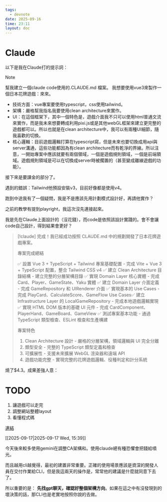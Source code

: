 ```yaml
---
tags:
  - devnote
date: 2025-09-16
time: 23:11
layout: doc
---
```


# Claude

<DocDate :date="$frontmatter.date" />

以下是我在Claude打的提示詞：

> [!NOTE]
> 幫我建立一個claude code使用的.CLAUDE.md 檔案。 我想要使用vue3來製作一個日本花牌遊戲：來來。 
> - 技術方面：vue專案要使用typescript，css使用tailwind。 
> - 架構：嚴格幫我指名我要使用clean architecture來實作。 
> - UI：在這個框架下，其中一個特色是，遊戲介面我不只可以使用html普通文流來實作，而是我未來想要轉成利用pixi.js或是其他webGL框架來建立更完整的遊戲都可以。所以也就是在clean architecture中，我可以有兩種UI細節，隨我喜歡的切換。 
> - 核心邏輯：目前遊戲邏輯打算在typescript寫，但是未來也要切換成用api與server溝通，這些功能都因為有clean architecture而有乾淨的界線。所以注意，一開始專案中應該就要有兩個領域，一個是遊戲規則領域，一個是前端領域。遊戲規則領域是可以在切換成server時被擱置的（甚至變成離線遊戲的功能）。

接下來是要課金的部分了。


遇到的錯誤：Tailwind他預設安裝v3，目前好像都是使用v4。

跑到中途我有了一個疑問，我是不是應該先用計劃模式設計好，再請他實作？

之前的教學有提到playright，我這次沒先連接起來。

我是先在Claude上面設計的（沒花錢），而code是依照該設計實踐的。會不會讓code自己設計，得到結果會更好？



> [!claude]
>  完成！我已經成功按照 CLAUDE.md 中的規劃開發了日本花牌遊戲專案。
> 
>   專案完成總結
> 
>   ✅ 設置 Vue 3 + TypeScript + Tailwind 專案基礎配置 - 完成 Vite + Vue 3 + TypeScript 配置，整合 Tailwind CSS v4
>   ✅ 建立 Clean Architecture 目錄結構 - 建立完整的分層架構目錄
>   ✅ 實現 Domain Layer 核心實體 - 完成 Card、Player、GameState、Yaku 實體
>   ✅ 建立 Domain Layer 介面定義 - 完成 GameRepository 和 UIRenderer 介面
>   ✅ 實現基本的 Use Cases - 完成 PlayCard、CalculateScore、GameFlow Use Cases✅ 建立 Infrastructure Layer 的 LocalGameRepository - 完成本地遊戲邏輯實現
>   ✅ 實現 HTML DOM 版本的基礎 UI 元件 - 完成 CardComponent、PlayerHand、GameBoard、GameView
>   ✅ 測試專案基本功能 - 通過 TypeScript 類型檢查、ESLint 檢查和生產構建
> 
>   專案特色
> 
>   1. Clean Architecture 設計 - 嚴格的分層架構，領域邏輯與 UI 完全分離
>   2. 類型安全 - 完整的 TypeScript 類型定義和檢查
>   3. 可擴展性 - 支援未來擴展 WebGL 渲染器和遠端 API
>   4. 遊戲功能完整 - 實現完整的花牌遊戲邏輯、役種判定和計分系統

燒了$4.3。成果差強人意：

# TODO
1. 讓遊戲可以走完
2. 調整網站整體layout
3. 看懂程式碼

[連結](https://github.com/ychleo102615/hanahuda)

[[2025-09-17|2025-09-17 Wed, 15:39]]

今天後來較多使用gemini在調整CA架構和。使用claude總有種恐懼會把錢給噴光。

而且越用cli越覺得，最初的建置非常重要。正確的使用場景應該是資深的開發人員在交付作業給CLI，但是我這兩天的操作是，常常他的建議是什麼就同意下去了。

所以重要的是：
**先找gpt聊天，確認好整個架構方向**。如果在這之中有沒發現到的壞決策的話，那CLI也是老實地按照你說的去做。